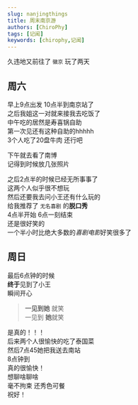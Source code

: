 ```yaml
---
slug: nanjingthings
title: 周末南京游
authors: [ChiroPhy]
tags: [记闻]
keywords: [chirophy,记闻]
---
```


久违地又前往了 `徽京` 玩了两天  

<!--truncate-->

## 周六
早上9点出发 10点半到南京站了  
之后我姐这一对就来接我去吃饭了  
中午吃的居然是寿喜锅自助  
第一次见还有这种自助的hhhhh  
3个人吃了20盘牛肉 还行吧  

下午就去看了南博  
记得到时候放几张照片  

之后2点半的时候已经无所事事了  
这两个人似乎很不想玩  
然后还要我去问小王还有什么玩的  
给我推荐了 `无名喜剧` 的**脱口秀**  
4点半开始 6点一刻结束  
还是很好笑的  
一个半小时比绝大多数的*喜剧电影*好笑很多了  

## 周日
最后6点钟的时候  
**终于**见到了小王  
瞬间开心  
>**一见到她** 就笑  
>一见到 **她**就笑  

是真的！！！  
后来两个人很愉快的吃了泰国菜  
然后7点45她把我送去南站  
8点钟到  
真的很愉快！  
想聊啥聊啥  
毫不拘束 还秀色可餐  
祝好！